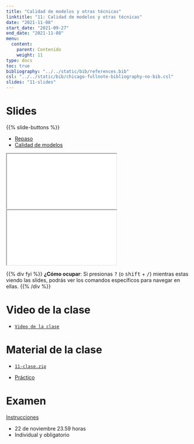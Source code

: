 ```yaml
---
title: "Calidad de modelos y otras técnicas"
linktitle: "11: Calidad de modelos y otras técnicas"
date: "2021-11-08"
start_date: "2021-09-27"
end_date: "2021-11-08"
menu:
  content:
    parent: Contenido
    weight: 11
type: docs
toc: true
bibliography: "../../static/bib/references.bib"
csl: "../../static/bib/chicago-fullnote-bibliography-no-bib.csl"
slides: "11-slides"
---
```


# Slides

{{% slide-buttons %}}

<ul class="nav nav-tabs" id="slide-tabs" role="tablist">
<li class="nav-item">
<a class="nav-link active" id="repaso-tab" data-toggle="tab" href="#repaso" role="tab" aria-controls="repaso" aria-selected="true">Repaso</a>
</li>
<li class="nav-item">
<a class="nav-link" id="calidad-de-modelos-tab" data-toggle="tab" href="#calidad-de-modelos" role="tab" aria-controls="calidad-de-modelos" aria-selected="false">Calidad de modelos</a>
</li>
</ul>

<div id="slide-tabs" class="tab-content">

<div id="repaso" class="tab-pane fade show active" role="tabpanel" aria-labelledby="repaso-tab">

<div class="embed-responsive embed-responsive-16by9">

<iframe class="embed-responsive-item" src="/slides/11-slides.html#1">
</iframe>

</div>

</div>

<div id="calidad-de-modelos" class="tab-pane fade" role="tabpanel" aria-labelledby="calidad-de-modelos-tab">

<div class="embed-responsive embed-responsive-16by9">

<iframe class="embed-responsive-item" src="/slides/11-slides.html#10">
</iframe>

</div>

</div>

</div>

{{% div fyi %}}
**¿Cómo ocupar**: Si presionas <kbd>?</kbd> (o <kbd>shift</kbd> + <kbd>/</kbd>) mientras estas viendo las slides, podrás ver los comandos específicos para navegar en ellas.
{{% /div %}}

# Video de la clase

-   [<i class="fas fa-video"></i> `Video de la clase`]()

# Material de la clase

-   [<i class="fas fa-file-archive"></i> `11-clase.zip`](https://github.com/learn-R/11-class/raw/main/11-clase.zip)

-   [<i class="fas fa-laptop-code"></i> Práctico](/example/11-practico/)

# Examen

[Instrucciones](https://learn-r-uah.netlify.app/assignment/)

-   22 de noviembre 23.59 horas
-   Individual y obligatorio
